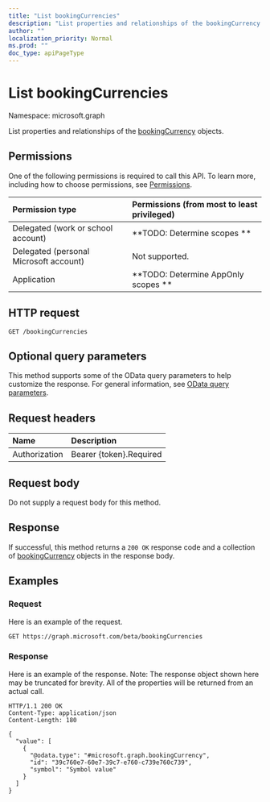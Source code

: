 ```yaml
---
title: "List bookingCurrencies"
description: "List properties and relationships of the bookingCurrency objects."
author: ""
localization_priority: Normal
ms.prod: ""
doc_type: apiPageType
---
```


# List bookingCurrencies

Namespace: microsoft.graph

List properties and relationships of the [bookingCurrency](../resources/bookingcurrency.md) objects.

## Permissions
One of the following permissions is required to call this API. To learn more, including how to choose permissions, see [Permissions](/concepts/permissions-reference.md).

|Permission type|Permissions (from most to least privileged)|
|:---|:---|
|Delegated (work or school account)|**TODO: Determine scopes **|
|Delegated (personal Microsoft account)|Not supported.|
|Application|**TODO: Determine AppOnly scopes **|

## HTTP request
<!-- {
  "blockType": "ignored"
}
-->
``` http
GET /bookingCurrencies
```

## Optional query parameters
This method supports some of the OData query parameters to help customize the response. For general information, see [OData query parameters](/graph/query-parameters).

## Request headers
|Name|Description|
|:---|:---|
|Authorization|Bearer {token}.Required|

## Request body
Do not supply a request body for this method.

## Response
If successful, this method returns a `200 OK` response code and a collection of [bookingCurrency](../resources/bookingcurrency.md) objects in the response body.

## Examples

### Request
Here is an example of the request.
<!-- {
  "blockType": "request",
  "name": "get_bookingcurrency"
}
-->
``` http
GET https://graph.microsoft.com/beta/bookingCurrencies
```

### Response
Here is an example of the response. Note: The response object shown here may be truncated for brevity. All of the properties will be returned from an actual call.
<!-- {
  "blockType": "response",
  "truncated": true,
  "@odata.type": "collection(microsoft.graph.bookingcurrency)"
}
-->
``` http
HTTP/1.1 200 OK
Content-Type: application/json
Content-Length: 180

{
  "value": [
    {
      "@odata.type": "#microsoft.graph.bookingCurrency",
      "id": "39c760e7-60e7-39c7-e760-c739e760c739",
      "symbol": "Symbol value"
    }
  ]
}
```

